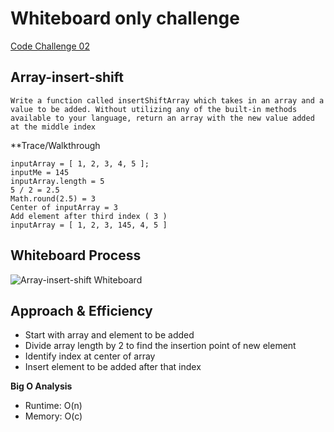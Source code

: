 # Whiteboard only challenge

[Code Challenge 02](https://derekdouglas365923.invisionapp.com/freehand/Code-Challenge-02-kxs1Pq2yL)

## Array-insert-shift

```
Write a function called insertShiftArray which takes in an array and a value to be added. Without utilizing any of the built-in methods available to your language, return an array with the new value added at the middle index
```

**Trace/Walkthrough
```
inputArray = [ 1, 2, 3, 4, 5 ];
inputMe = 145
inputArray.length = 5
5 / 2 = 2.5
Math.round(2.5) = 3
Center of inputArray = 3
Add element after third index ( 3 )
inputArray = [ 1, 2, 3, 145, 4, 5 ]
```

## Whiteboard Process

![Array-insert-shift Whiteboard]()

## Approach & Efficiency

- Start with array and element to be added
- Divide array length by 2 to find the insertion point of new element
- Identify index at center of array
- Insert element to be added after that index

**Big O Analysis**

- Runtime: O(n)
- Memory: O(c)
